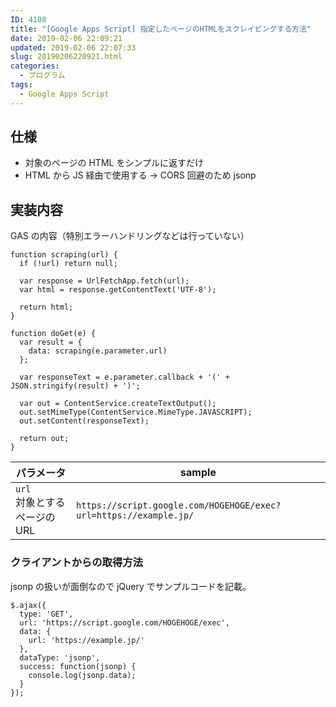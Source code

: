 ```yaml
---
ID: 4108
title: "[Google Apps Script] 指定したページのHTMLをスクレイピングする方法"
date: 2019-02-06 22:09:21
updated: 2019-02-06 22:07:33
slug: 20190206220921.html
categories:
  - プログラム
tags:
  - Google Apps Script
---
```


## 仕様

- 対象のページの HTML をシンプルに返すだけ
- HTML から JS 経由で使用する
  → CORS 回避のため jsonp

## 実装内容

GAS の内容（特別エラーハンドリングなどは行っていない）

```language-js
function scraping(url) {
  if (!url) return null;

  var response = UrlFetchApp.fetch(url);
  var html = response.getContentText('UTF-8');

  return html;
}

function doGet(e) {
  var result = {
    data: scraping(e.parameter.url)
  };

  var responseText = e.parameter.callback + '(' + JSON.stringify(result) + ')';

  var out = ContentService.createTextOutput();
  out.setMimeType(ContentService.MimeType.JAVASCRIPT);
  out.setContent(responseText);

  return out;
}
```

| パラメータ                       | sample                                                            |
| -------------------------------- | ----------------------------------------------------------------- |
| `url` <br>対象とするページの URL | `https://script.google.com/HOGEHOGE/exec?url=https://example.jp/` |

### クライアントからの取得方法

jsonp の扱いが面倒なので jQuery でサンプルコードを記載。

```language-js
$.ajax({
  type: 'GET',
  url: 'https://script.google.com/HOGEHOGE/exec',
  data: {
    url: 'https://example.jp/'
  },
  dataType: 'jsonp',
  success: function(jsonp) {
    console.log(jsonp.data);
  }
});
```
